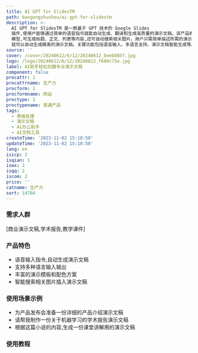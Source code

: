 ```yaml
---
title: AI GPT for SlidesTM
path: bangongzhushou/ai-gpt-for-slidestm
description: >-
  AI GPT for SlidesTM 是一款基于 GPT 技术的 Google Slides
  插件,使用户能够通过简单的语音指令就能自动生成、翻译和生成高质量的演示文稿。该产品拥有强大的 GPT
  模型,可生成标题、正文、列表等内容,还可自动搜索相关图片。用户只需简单描述所需的演示文稿主题,AI GPT for SlidesTM
  就可以自动生成精美的演示文稿。关键功能包括语音输入、多语言支持、演示文稿智能生成等。适用于商业演示、学术报告、教学课件等场景。该产品可节省80%的演示文稿制作时间,是演示文稿制作的利器。
source: ''
cover: /cover/20240612/6/12/20240612_beeb805f.jpg
logo: /logo/20240612/6/12/20240612_f689c75e.jpg
label: AI助手轻松创建专业演示文稿
component: false
procattr: 1
procattrname: 生产力
procform: 1
procformname: 网站
proctype: 1
proctypename: 普通产品
tags:
  - 表格处理
  - 演示文稿
  - Ai办公助手
  - AI文档工具
createTime: '2023-11-02 15:10:50'
updateTime: '2023-11-02 15:10:50'
lang: en
isicp: 2
isqian: 1
iswx: 2
isqq: 2
iscom: 2
price: ''
catname: 生产力
sort: 14784
---
```




### 需求人群
[商业演示文稿,学术报告,教学课件]

### 产品特色
- 语音输入指令,自动生成演示文稿
- 支持多种语言输入输出
- 丰富的演示模板和配色方案
- 智能搜索相关图片插入演示文稿

### 使用场景示例
- 为产品发布会准备一份详细的产品介绍演示文稿
- 请帮我制作一份关于机器学习的学术报告演示文稿
- 根据这篇小说的内容,生成一份课堂讲解用的演示文稿

### 使用教程


  
